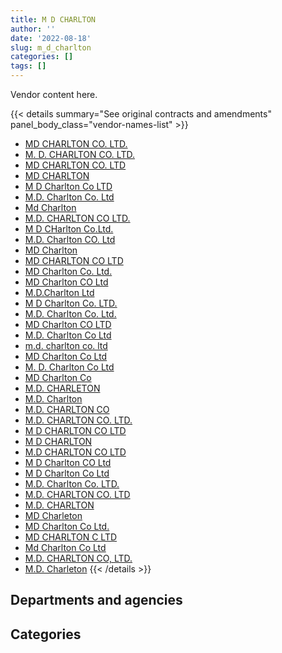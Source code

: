 ```yaml
---
title: M D CHARLTON
author: ''
date: '2022-08-18'
slug: m_d_charlton
categories: []
tags: []
---
```


<script src="/rmarkdown-libs/htmlwidgets/htmlwidgets.js"></script>
<link href="/rmarkdown-libs/datatables-css/datatables-crosstalk.css" rel="stylesheet" />
<script src="/rmarkdown-libs/datatables-binding/datatables.js"></script>
<script src="/rmarkdown-libs/jquery/jquery-3.6.0.min.js"></script>
<link href="/rmarkdown-libs/dt-core-bootstrap/css/dataTables.bootstrap.min.css" rel="stylesheet" />
<link href="/rmarkdown-libs/dt-core-bootstrap/css/dataTables.bootstrap.extra.css" rel="stylesheet" />
<script src="/rmarkdown-libs/dt-core-bootstrap/js/jquery.dataTables.min.js"></script>
<script src="/rmarkdown-libs/dt-core-bootstrap/js/dataTables.bootstrap.min.js"></script>
<link href="/rmarkdown-libs/crosstalk/css/crosstalk.min.css" rel="stylesheet" />
<script src="/rmarkdown-libs/crosstalk/js/crosstalk.min.js"></script>
<script src="/rmarkdown-libs/htmlwidgets/htmlwidgets.js"></script>
<link href="/rmarkdown-libs/datatables-css/datatables-crosstalk.css" rel="stylesheet" />
<script src="/rmarkdown-libs/datatables-binding/datatables.js"></script>
<script src="/rmarkdown-libs/jquery/jquery-3.6.0.min.js"></script>
<link href="/rmarkdown-libs/dt-core-bootstrap/css/dataTables.bootstrap.min.css" rel="stylesheet" />
<link href="/rmarkdown-libs/dt-core-bootstrap/css/dataTables.bootstrap.extra.css" rel="stylesheet" />
<script src="/rmarkdown-libs/dt-core-bootstrap/js/jquery.dataTables.min.js"></script>
<script src="/rmarkdown-libs/dt-core-bootstrap/js/dataTables.bootstrap.min.js"></script>
<link href="/rmarkdown-libs/crosstalk/css/crosstalk.min.css" rel="stylesheet" />
<script src="/rmarkdown-libs/crosstalk/js/crosstalk.min.js"></script>

Vendor content here.

{{< details summary="See original contracts and amendments" panel_body_class="vendor-names-list" >}}
- [MD CHARLTON CO. LTD.](https://search.open.canada.ca/en/ct/?sort=contract_value_f%20desc&page=1&search_text=%22MD%20CHARLTON%20CO.%20LTD.%22)
- [M. D. CHARLTON CO. LTD.](https://search.open.canada.ca/en/ct/?sort=contract_value_f%20desc&page=1&search_text=%22M.%20D.%20CHARLTON%20CO.%20LTD.%22)
- [MD CHARLTON CO. LTD](https://search.open.canada.ca/en/ct/?sort=contract_value_f%20desc&page=1&search_text=%22MD%20CHARLTON%20CO.%20LTD%22)
- [MD CHARLTON](https://search.open.canada.ca/en/ct/?sort=contract_value_f%20desc&page=1&search_text=%22MD%20CHARLTON%22)
- [M D Charlton Co LTD](https://search.open.canada.ca/en/ct/?sort=contract_value_f%20desc&page=1&search_text=%22M%20D%20Charlton%20Co%20LTD%22)
- [M.D. Charlton Co. Ltd](https://search.open.canada.ca/en/ct/?sort=contract_value_f%20desc&page=1&search_text=%22M.D.%20Charlton%20Co.%20Ltd%22)
- [Md Charlton](https://search.open.canada.ca/en/ct/?sort=contract_value_f%20desc&page=1&search_text=%22Md%20Charlton%22)
- [M.D. CHARLTON CO LTD.](https://search.open.canada.ca/en/ct/?sort=contract_value_f%20desc&page=1&search_text=%22M.D.%20CHARLTON%20CO%20LTD.%22)
- [M D CHarlton Co.Ltd.](https://search.open.canada.ca/en/ct/?sort=contract_value_f%20desc&page=1&search_text=%22M%20D%20CHarlton%20Co.Ltd.%22)
- [M.D. Charlton CO. Ltd](https://search.open.canada.ca/en/ct/?sort=contract_value_f%20desc&page=1&search_text=%22M.D.%20Charlton%20CO.%20Ltd%22)
- [MD Charlton](https://search.open.canada.ca/en/ct/?sort=contract_value_f%20desc&page=1&search_text=%22MD%20Charlton%22)
- [MD CHARLTON CO LTD](https://search.open.canada.ca/en/ct/?sort=contract_value_f%20desc&page=1&search_text=%22MD%20CHARLTON%20CO%20LTD%22)
- [MD Charlton Co. Ltd.](https://search.open.canada.ca/en/ct/?sort=contract_value_f%20desc&page=1&search_text=%22MD%20Charlton%20Co.%20Ltd.%22)
- [MD Charlton CO Ltd](https://search.open.canada.ca/en/ct/?sort=contract_value_f%20desc&page=1&search_text=%22MD%20Charlton%20CO%20Ltd%22)
- [M.D.Charlton Ltd](https://search.open.canada.ca/en/ct/?sort=contract_value_f%20desc&page=1&search_text=%22M.D.Charlton%20Ltd%22)
- [M D Charlton Co. LTD.](https://search.open.canada.ca/en/ct/?sort=contract_value_f%20desc&page=1&search_text=%22M%20D%20Charlton%20Co.%20LTD.%22)
- [M.D. Charlton Co. Ltd.](https://search.open.canada.ca/en/ct/?sort=contract_value_f%20desc&page=1&search_text=%22M.D.%20Charlton%20Co.%20Ltd.%22)
- [MD Charlton CO LTD](https://search.open.canada.ca/en/ct/?sort=contract_value_f%20desc&page=1&search_text=%22MD%20Charlton%20CO%20LTD%22)
- [M.D. Charlton Co Ltd](https://search.open.canada.ca/en/ct/?sort=contract_value_f%20desc&page=1&search_text=%22M.D.%20Charlton%20Co%20Ltd%22)
- [m.d. charlton co. ltd](https://search.open.canada.ca/en/ct/?sort=contract_value_f%20desc&page=1&search_text=%22m.d.%20charlton%20co.%20ltd%22)
- [MD Charlton Co Ltd](https://search.open.canada.ca/en/ct/?sort=contract_value_f%20desc&page=1&search_text=%22MD%20Charlton%20Co%20Ltd%22)
- [M. D. Charlton Co Ltd](https://search.open.canada.ca/en/ct/?sort=contract_value_f%20desc&page=1&search_text=%22M.%20D.%20Charlton%20Co%20Ltd%22)
- [MD Charlton Co](https://search.open.canada.ca/en/ct/?sort=contract_value_f%20desc&page=1&search_text=%22MD%20Charlton%20Co%22)
- [M.D. CHARLETON](https://search.open.canada.ca/en/ct/?sort=contract_value_f%20desc&page=1&search_text=%22M.D.%20CHARLETON%22)
- [M.D. Charlton](https://search.open.canada.ca/en/ct/?sort=contract_value_f%20desc&page=1&search_text=%22M.D.%20Charlton%22)
- [M.D. CHARLTON CO](https://search.open.canada.ca/en/ct/?sort=contract_value_f%20desc&page=1&search_text=%22M.D.%20CHARLTON%20CO%22)
- [M.D. CHARLTON CO. LTD.](https://search.open.canada.ca/en/ct/?sort=contract_value_f%20desc&page=1&search_text=%22M.D.%20CHARLTON%20CO.%20LTD.%22)
- [M D CHARLTON CO LTD](https://search.open.canada.ca/en/ct/?sort=contract_value_f%20desc&page=1&search_text=%22M%20D%20CHARLTON%20CO%20LTD%22)
- [M D CHARLTON](https://search.open.canada.ca/en/ct/?sort=contract_value_f%20desc&page=1&search_text=%22M%20D%20CHARLTON%22)
- [M.D CHARLTON CO LTD](https://search.open.canada.ca/en/ct/?sort=contract_value_f%20desc&page=1&search_text=%22M.D%20CHARLTON%20CO%20LTD%22)
- [M D Charlton CO Ltd](https://search.open.canada.ca/en/ct/?sort=contract_value_f%20desc&page=1&search_text=%22M%20D%20Charlton%20CO%20Ltd%22)
- [M D Charlton Co Ltd](https://search.open.canada.ca/en/ct/?sort=contract_value_f%20desc&page=1&search_text=%22M%20D%20Charlton%20Co%20Ltd%22)
- [M.D. Charlton Co. LTD.](https://search.open.canada.ca/en/ct/?sort=contract_value_f%20desc&page=1&search_text=%22M.D.%20Charlton%20Co.%20LTD.%22)
- [M.D. CHARLTON CO. LTD](https://search.open.canada.ca/en/ct/?sort=contract_value_f%20desc&page=1&search_text=%22M.D.%20CHARLTON%20CO.%20LTD%22)
- [M.D. CHARLTON](https://search.open.canada.ca/en/ct/?sort=contract_value_f%20desc&page=1&search_text=%22M.D.%20CHARLTON%22)
- [MD Charleton](https://search.open.canada.ca/en/ct/?sort=contract_value_f%20desc&page=1&search_text=%22MD%20Charleton%22)
- [MD Charlton Co Ltd.](https://search.open.canada.ca/en/ct/?sort=contract_value_f%20desc&page=1&search_text=%22MD%20Charlton%20Co%20Ltd.%22)
- [MD CHARLTON C LTD](https://search.open.canada.ca/en/ct/?sort=contract_value_f%20desc&page=1&search_text=%22MD%20CHARLTON%20C%20LTD%22)
- [Md Charlton Co Ltd](https://search.open.canada.ca/en/ct/?sort=contract_value_f%20desc&page=1&search_text=%22Md%20Charlton%20Co%20Ltd%22)
- [M.D. CHARLTON CO, LTD.](https://search.open.canada.ca/en/ct/?sort=contract_value_f%20desc&page=1&search_text=%22M.D.%20CHARLTON%20CO%2c%20LTD.%22)
- [M.D. Charleton](https://search.open.canada.ca/en/ct/?sort=contract_value_f%20desc&page=1&search_text=%22M.D.%20Charleton%22)
{{< /details >}}

## Departments and agencies

<div id="htmlwidget-1" style="width:100%;height:auto;" class="datatables html-widget"></div>
<script type="application/json" data-for="htmlwidget-1">{"x":{"style":"bootstrap","filter":"none","vertical":false,"data":[["<a href=\"/departments/csc-scc/\">Correctional Service of Canada<\/a>","<a href=\"/departments/dfatd-maecd/\">Global Affairs Canada<\/a>","<a href=\"/departments/dnd-mdn/\">National Defence<\/a>","<a href=\"/departments/ec/\">Environment and Climate Change Canada<\/a>","<a href=\"/departments/nrcan-rncan/\">Natural Resources Canada<\/a>","<a href=\"/departments/oag-bvg/\">Office of the Auditor General of Canada<\/a>","<a href=\"/departments/rcmp-grc/\">Royal Canadian Mounted Police<\/a>","<a href=\"/departments/tc/\">Transport Canada<\/a>"],[19534.69,55172.25,136581.91,null,24415.91,null,2919417.49,null],[null,null,2734188.62,null,null,null,3405955.97,null],[null,12815.51,187277.9,16872.62,59950.43,27538.48,3505039.75,24612.34],[null,716872,613690.74,null,153486.82,null,4045949.74,null]],"container":"<table class=\"table table-striped table-hover row-border order-column display\">\n  <thead>\n    <tr>\n      <th>Department<\/th>\n      <th>2017-2018<\/th>\n      <th>2018-2019<\/th>\n      <th>2019-2020<\/th>\n      <th>2020-2021<\/th>\n    <\/tr>\n  <\/thead>\n<\/table>","options":{"order":[[4,"desc"]],"pageLength":10,"autoWidth":true,"columnDefs":[{"targets":1,"render":"function(data, type, row, meta) {\n    return type !== 'display' ? data : DTWidget.formatCurrency(data, \"$\", 2, 3, \",\", \".\", true, null);\n  }"},{"targets":2,"render":"function(data, type, row, meta) {\n    return type !== 'display' ? data : DTWidget.formatCurrency(data, \"$\", 2, 3, \",\", \".\", true, null);\n  }"},{"targets":3,"render":"function(data, type, row, meta) {\n    return type !== 'display' ? data : DTWidget.formatCurrency(data, \"$\", 2, 3, \",\", \".\", true, null);\n  }"},{"targets":4,"render":"function(data, type, row, meta) {\n    return type !== 'display' ? data : DTWidget.formatCurrency(data, \"$\", 2, 3, \",\", \".\", true, null);\n  }"},{"width":"16%","targets":[1,2,3,4]},{"className":"dt-right","targets":[1,2,3,4]}],"orderClasses":false}},"evals":["options.columnDefs.0.render","options.columnDefs.1.render","options.columnDefs.2.render","options.columnDefs.3.render"],"jsHooks":[]}</script>

## Categories

<div id="htmlwidget-2" style="width:100%;height:auto;" class="datatables html-widget"></div>
<script type="application/json" data-for="htmlwidget-2">{"x":{"style":"bootstrap","filter":"none","vertical":false,"data":[["<a href=\"/categories/10_office_management/\">Office management<\/a>","<a href=\"/categories/11_defence/\">Defence<\/a>","<a href=\"/categories/3_information_technology/\">Information technology<\/a>","<a href=\"/categories/6_industrial_products_and_services/\">Industrial products and services<\/a>","<a href=\"/categories/8_security_and_protection/\">Security and protection<\/a>","<a href=\"/categories/9_human_capital/\">Human capital<\/a>"],[null,136581.91,1754703.95,969287.96,260069.24,34479.19],[10823.4,2669387.79,2056002.9,1090384.45,244624.78,68921.27],[null,130400.57,3187131.34,449469.91,675.59,66429.62],[20769,545054.44,3127508.29,1836667.57,null,null]],"container":"<table class=\"table table-striped table-hover row-border order-column display\">\n  <thead>\n    <tr>\n      <th>Category<\/th>\n      <th>2017-2018<\/th>\n      <th>2018-2019<\/th>\n      <th>2019-2020<\/th>\n      <th>2020-2021<\/th>\n    <\/tr>\n  <\/thead>\n<\/table>","options":{"order":[[4,"desc"]],"dom":"t","pageLength":30,"autoWidth":true,"columnDefs":[{"targets":1,"render":"function(data, type, row, meta) {\n    return type !== 'display' ? data : DTWidget.formatCurrency(data, \"$\", 2, 3, \",\", \".\", true, null);\n  }"},{"targets":2,"render":"function(data, type, row, meta) {\n    return type !== 'display' ? data : DTWidget.formatCurrency(data, \"$\", 2, 3, \",\", \".\", true, null);\n  }"},{"targets":3,"render":"function(data, type, row, meta) {\n    return type !== 'display' ? data : DTWidget.formatCurrency(data, \"$\", 2, 3, \",\", \".\", true, null);\n  }"},{"targets":4,"render":"function(data, type, row, meta) {\n    return type !== 'display' ? data : DTWidget.formatCurrency(data, \"$\", 2, 3, \",\", \".\", true, null);\n  }"},{"width":"16%","targets":[1,2,3,4]},{"className":"dt-right","targets":[1,2,3,4]}],"orderClasses":false,"lengthMenu":[10,25,30,50,100]}},"evals":["options.columnDefs.0.render","options.columnDefs.1.render","options.columnDefs.2.render","options.columnDefs.3.render"],"jsHooks":[]}</script>
